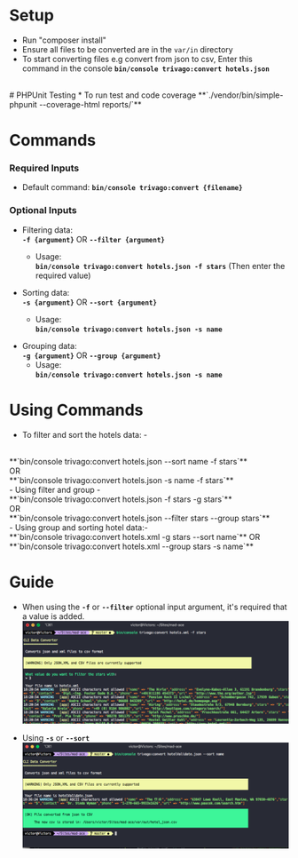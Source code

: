 # Setup
*  Run "composer install"
*  Ensure all files to be converted are in the `var/in` directory
*  To start converting files e.g convert from json to csv, Enter this command in the console   **`bin/console trivago:convert hotels.json`**
<br> 
# PHPUnit Testing
* To run test and code coverage **`./vendor/bin/simple-phpunit --coverage-html reports/`**

# Commands
### Required Inputs
* Default command: **`bin/console trivago:convert {filename}`**
### Optional Inputs
- Filtering data: <br> **`-f {argument}`** OR **`--filter {argument}`**
   
    - Usage:<br>  **`bin/console trivago:convert hotels.json -f stars`** (Then enter the required value)

- Sorting data: <br> **`-s {argument}`** OR **`--sort {argument}`**
  
    - Usage: <br> **`bin/console trivago:convert hotels.json -s name`**
* Grouping data: <br> **`-g {argument}`** OR **`--group {argument}`**
    - Usage: <br> **`bin/console trivago:convert hotels.json -s name`**
# Using Commands
- To filter and sort the hotels data: - 
<br>
**`bin/console trivago:convert hotels.json --sort name -f stars`** 
<br>OR
<br> 
**`bin/console trivago:convert hotels.json -s name -f stars`**
<br>
- Using filter and group -
<br>
**`bin/console trivago:convert hotels.json -f stars -g stars`** 
<br>OR
<br> 
**`bin/console trivago:convert hotels.json --filter stars --group stars`**
<br> 
- Using group and sorting hotel data:-
<br> 
**`bin/console trivago:convert hotels.xml -g stars --sort name`** 
OR **`bin/console trivago:convert hotels.xml --group stars -s name`**

# Guide
 * When using the **`-f`** or **`--filter`** optional input argument, it's required that a value is added.
 ![Using Filter Argument](public/images/filterexample.png "Example Images")

 * Using **`-s`** or **`--sort`** 
  ![Using Sorting Argument](public/images/sortexample.png "Example Images")
